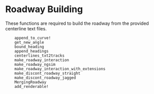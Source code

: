 # Roadway Building
These functions are required to build the roadway from the provided centerline text files.

```@docs
    append_to_curve!
    get_new_angle
    bound_heading
    append_headings
    centerlines_txt2tracks
    make_roadway_interaction
    make_roadway_ngsim
    make_roadway_interaction_with_extensions
    make_discont_roadway_straight
    make_discont_roadway_jagged
    MergingRoadway
    add_renderable!
```
